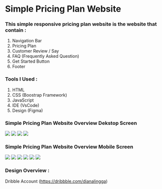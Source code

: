 # Simple Pricing Plan Website

### This simple responsive pricing plan website is the website that contain :

1. Navigation Bar
2. Pricing Plan
3. Customer Review / Say
4. FAQ (Frequently Asked Question)
5. Get Started Button
6. Footer

### Tools I Used :

1. HTML
2. CSS (Boostrap Framework)
3. JavaScript
4. IDE (VsCode)
5. Design (Figma)

### Simple Pricing Plan Website Overview Dekstop Screen

<img src="./imgDoc/pricingCard.png">
<img src="./imgDoc/customerSay.png">
<img src="./imgDoc/FAQ.png">
<img src="./imgDoc/getStarted&Footer.png">

### Simple Pricing Plan Website Overview Mobile Screen

<img src="./imgDoc/responsiveNavBar.png">
<img src="./imgDoc/navBar&pricingCard.png">
<img src="./imgDoc/customerSay_02.png">
<img src="./imgDoc/FAQ_02.png">
<img src="./imgDoc/getStarted_02.png">
<img src="./imgDoc/footer_02.png">

### Design Overview :

Dribble Account (https://dribbble.com/dianalingga)
